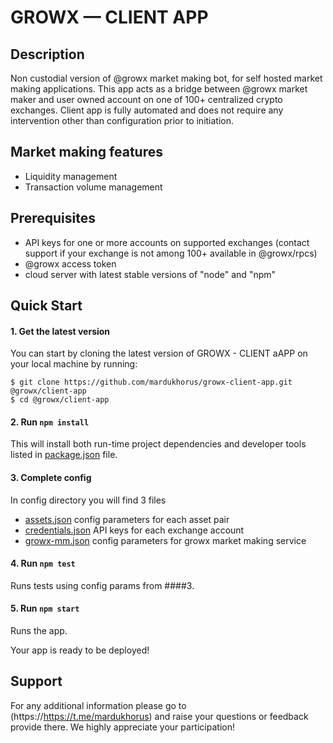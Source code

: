 # GROWX — CLIENT APP

## Description

Non custodial version of @growx market making bot, for self hosted market making applications. This app acts as a bridge between @growx market maker and user owned account on one of 100+ centralized crypto exchanges. Client app is fully automated and does not require any intervention other than configuration prior to initiation.

## Market making features

- Liquidity management
- Transaction volume management

## Prerequisites

- API keys for one or more accounts on supported exchanges (contact support if your exchange is not among 100+ available in @growx/rpcs)
- @growx access token 
- cloud server with latest stable versions of "node" and "npm"

## Quick Start

#### 1. Get the latest version

You can start by cloning the latest version of GROWX - CLIENT aAPP on your
local machine by running:

```shell
$ git clone https://github.com/mardukhorus/growx-client-app.git @growx/client-app
$ cd @growx/client-app
```

#### 2. Run `npm install`

This will install both run-time project dependencies and developer tools listed
in [package.json](package.json) file.

#### 3. Complete config

In config directory you will find 3 files
- [assets.json](assets.json) config parameters for each asset pair
- [credentials.json](credentials.json) API keys for each exchange account
- [growx-mm.json](growx-mm.json) config parameters for growx market making service

#### 4. Run `npm test`

Runs tests using config params from ####3.

#### 5. Run `npm start`

Runs the app.

Your app is ready to be deployed!

## Support

For any additional information please go to (https://https://t.me/mardukhorus) and raise your questions or feedback provide there. We highly appreciate your participation!
